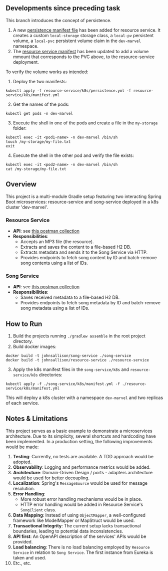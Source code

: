 ## Developments since preceding task
This branch introduces the concept of persistence.
1. A new [persistence manifest file](resource-service/k8s/persistence.yml) has been added for resource service. It 
   creates a custom `local-storage` storage class, a `local-pv` persistent volume, a `local-pvc` persistent volume 
   claim in the `dev-marvel` namespace.
2. The [resource service manifest](resource-service/k8s/manifest.yml) has been updated to add a volume mmount that 
   corresponds to the PVC above, to the resource-service deployment.

To verify the volume works as intended:
1. Deploy the two manifests:
```shell
kubectl apply -f resource-service/k8s/persistence.yml -f resource-service/k8s/manifest.yml
```
2. Get the names of the pods:
```shell
kubectl get pods -n dev-marvel
```
3. Execute the shell in one of the pods and create a file in the `my-storage` folder:
```shell
kubectl exec -it <pod1-name> -n dev-marvel /bin/sh
touch /my-storage/my-file.txt
exit
```
4. Execute the shell in the other pod and verify the file exists:
```shell
kubectl exec -it <pod2-name> -n dev-marvel /bin/sh
cat /my-storage/my-file.txt
```

## Overview

This project is a multi-module Gradle setup featuring two interacting Spring Boot microservices: resource-service 
and song-service deployed in a k8s cluster 'dev-marvel'.

### Resource Service

- **API**: see [this postman collection](k8s-overview.postman_collection.json)
- **Responsibilities**:
    - Accepts an MP3 file (the resource).
    - Extracts and saves the content to a file-based H2 DB.
    - Extracts metadata and sends it to the Song Service via HTTP.
    - Provides endpoints to fetch song content by ID and batch-remove song contents using a list of IDs.

### Song Service

- **API**: see [this postman collection](k8s-overview.postman_collection.json)
- **Responsibilities**:
    - Saves received metadata to a file-based H2 DB.
    - Provides endpoints to fetch song metadata by ID and batch-remove song metadata using a list of IDs.

## How to Run

1. Build the projects running `./gradlew assemble` in the root project directory.
2. Build docker images:
```shell
docker build -t johnsallison/song-service ./song-service
docker build -t johnsallison/resource-service ./resource-service
```
3. Apply the k8s manifest files in the `song-service/k8s` and `resource-service/k8s` directories:
```shell
kubectl apply -f ./song-service/k8s/manifest.yml -f ./resource-service/k8s/manifest.yml
```

This will deploy a k8s cluster with a namespace `dev-marvel` and two replicas of each service.

## Notes & Limitations

This project serves as a basic example to demonstrate a microservices architecture. Due to its simplicity, several
shortcuts and hardcoding have been implemented. In a production setting, the following improvements would be made:

1. **Testing**: Currently, no tests are available. A TDD approach would be adopted.
2. **Observability**: Logging and performance metrics would be added.
3. **Architecture**: Domain-Driven Design / ports - adapters architecture would be used for better decoupling.
4. **Localization**: Spring's `MessageSource` would be used for message resolution.
5. **Error Handling**:
    - More robust error handling mechanisms would be in place.
    - HTTP error handling would be added in Resource Service's `SongClient` class.
6. **Data Mapping**: Instead of using `ObjectMapper`, a well-configured framework like ModelMapper or MapStruct would be used.
7. **Transactional Integrity**: The current setup lacks transactional boundaries, leading to potential data inconsistencies.
8. **API first**: An OpenAPI description of the services' APIs would be provided.
9. **Load balancing**: There is no load balancing employed by `Resource Service` in relation to `Song Service`. The first instance from Eureka is taken and used.
10. Etc., etc.
